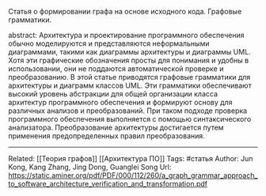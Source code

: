 
Статья о формировании графа на основе исходного кода. Графовые грамматики.

abstract:
Архитектура и проектирование программного обеспечения обычно моделируются и представляются неформальными диаграммами, такими как диаграммы архитектуры и диаграммы UML. Хотя эти графические обозначения просты для понимания и удобны в использовании, они не поддаются автоматической проверке и преобразованию. В этой статье приводятся графовые грамматики для архитектуры и диаграмм классов UML. Эти грамматики обеспечивают высокий уровень абстракции для общей организации класса архитектур программного обеспечения и формируют основу для различных анализов и преобразований. При таком подходе проверка программного обеспечения выполняется с помощью синтаксического анализатора. Преобразование архитектуры достигается путем применения предопределенных правил преобразования.

---
Related: [[Теория графов]] [[Архитектура ПО]]
Tags: #статья
Author: Jun Kong, Kang Zhang, Jing Dong, Guanglei Song
Url: https://static.aminer.org/pdf/PDF/000/112/260/a_graph_grammar_approach_to_software_architecture_verification_and_transformation.pdf